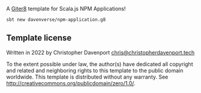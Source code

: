 A [Giter8][g8] template for Scala.js NPM Applications!

```
sbt new davenverse/npm-application.g8
```

Template license
----------------
Written in 2022 by Christopher Davenport <chris@christopherdavenport.tech>

To the extent possible under law, the author(s) have dedicated all copyright and related
and neighboring rights to this template to the public domain worldwide.
This template is distributed without any warranty. See <http://creativecommons.org/publicdomain/zero/1.0/>.

[g8]: http://www.foundweekends.org/giter8/
